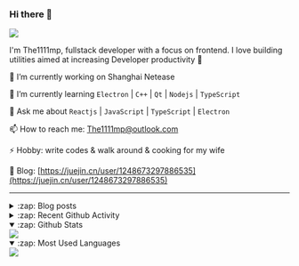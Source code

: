 ### Hi there 👋

![](https://komarev.com/ghpvc/?username=1111mp&color=green)

I'm The1111mp, fullstack developer with a focus on frontend. I love building utilities aimed at increasing Developer productivity 🙌

🔭 I’m currently working on Shanghai Netease

🌱 I’m currently learning `Electron` | `C++` | `Qt` | `Nodejs` | `TypeScript`

💬 Ask me about `Reactjs` | `JavaScript` | `TypeScript` | `Electron`

📫 How to reach me: <a href="mailto:The1111mp@outlook.com">The1111mp@outlook.com</a>

⚡ Hobby: write codes & walk around & cooking for my wife

📖 Blog: [https://juejin.cn/user/1248673297886535](https://juejin.cn/user/1248673297886535)

***

<details>
  <summary>:zap: Blog posts</summary>

  - [使用 nvm-desktop 轻松安装和管理多个 node 版本](https://juejin.cn/post/7267791228872179727)
  - [Electron 中集成 SQLite3 数据库的最佳实践](https://juejin.cn/post/7202807471881306172)
  - [从0开发IM，单聊群聊在线离线消息以及消息的已读未读功能](https://juejin.cn/post/7202583557751865401)
  - [Electron（网页）中实现接近微信消息发送体验的消息输入框及界面](https://juejin.cn/post/7252505446396575781)
  - [Qt中基于QWebEngineView和QWebChannel实现与web的交互](https://juejin.cn/post/7238423148555501629)
</details>

<details>
  <summary>:zap: Recent Github Activity</summary>

  <!--START_SECTION:activity-->
1. 🗣 Commented on [#69](https://github.com/1111mp/nvm-desktop/issues/69#issuecomment-2008700216) in [1111mp/nvm-desktop](https://github.com/1111mp/nvm-desktop)
2. 🔒 Closed issue [#829](https://github.com/juhaku/utoipa/issues/829) in [juhaku/utoipa](https://github.com/juhaku/utoipa)
3. 🗣 Commented on [#72](https://github.com/1111mp/nvm-desktop/issues/72#issuecomment-2003057485) in [1111mp/nvm-desktop](https://github.com/1111mp/nvm-desktop)
4. 🗣 Commented on [#70](https://github.com/1111mp/nvm-desktop/issues/70#issuecomment-1999170019) in [1111mp/nvm-desktop](https://github.com/1111mp/nvm-desktop)
5. 🚀 Published release [test_log](https://github.com/1111mp/nvm-desktop/releases/tag/test_log) in [1111mp/nvm-desktop](https://github.com/1111mp/nvm-desktop)
6. 🗣 Commented on [#70](https://github.com/1111mp/nvm-desktop/issues/70#issuecomment-1998956486) in [1111mp/nvm-desktop](https://github.com/1111mp/nvm-desktop)
7. 🗣 Commented on [#68](https://github.com/1111mp/nvm-desktop/issues/68#issuecomment-1994002405) in [1111mp/nvm-desktop](https://github.com/1111mp/nvm-desktop)
8. 🗣 Commented on [#71](https://github.com/1111mp/nvm-desktop/issues/71#issuecomment-1993905312) in [1111mp/nvm-desktop](https://github.com/1111mp/nvm-desktop)
9. 🔒 Closed issue [#71](https://github.com/1111mp/nvm-desktop/issues/71) in [1111mp/nvm-desktop](https://github.com/1111mp/nvm-desktop)
10. 🗣 Commented on [#70](https://github.com/1111mp/nvm-desktop/issues/70#issuecomment-1993897806) in [1111mp/nvm-desktop](https://github.com/1111mp/nvm-desktop)
  <!--END_SECTION:activity-->
</details>

<details open>
  <summary>:zap: Github Stats</summary>

  <img align="center" src="https://github-readme-stats-sigma-five.vercel.app/api?username=1111mp&show_icons=true&hide_border=true&theme=gruvbox" />
</details>

<details open>
  <summary>:zap: Most Used Languages</summary>

  <img align="center" src="https://github-readme-stats-sigma-five.vercel.app/api/top-langs/?username=1111mp&layout=compact&show_icons=true&hide_border=true&theme=gruvbox" />
</details>


<!--
**1111mp/1111mp** is a ✨ _special_ ✨ repository because its `README.md` (this file) appears on your GitHub profile.

Here are some ideas to get you started:

- 🔭 I’m currently working on ...
- 🌱 I’m currently learning ...
- 👯 I’m looking to collaborate on ...
- 🤔 I’m looking for help with ...
- 💬 Ask me about ...
- 📫 How to reach me: ...
- 😄 Pronouns: ...
- ⚡ Fun fact: ...
-->
